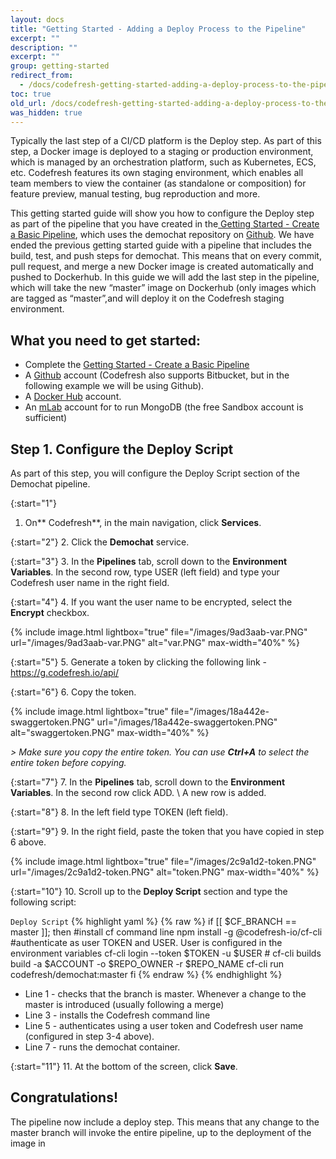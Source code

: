 ```yaml
---
layout: docs
title: "Getting Started - Adding a Deploy Process to the Pipeline"
excerpt: ""
description: ""
excerpt: ""
group: getting-started
redirect_from:
  - /docs/codefresh-getting-started-adding-a-deploy-process-to-the-pipeline/
toc: true
old_url: /docs/codefresh-getting-started-adding-a-deploy-process-to-the-pipeline
was_hidden: true
---
```

Typically the last step of a CI/CD platform is the Deploy step. As part of this step, a Docker image is deployed to a staging or production environment, which is managed by an orchestration platform, such as Kubernetes, ECS, etc. Codefresh features its own staging environment, which enables all team members to view the container (as standalone or composition) for feature preview, manual testing, bug reproduction and more.

This getting started guide will show you how to configure the Deploy step as part of the pipeline that you have created in the[ Getting Started - Create a Basic Pipeline](https://dash.readme.io/project/codefresh-docs/v1.0/docs/getting-started-create-a-basic-pipeline), which uses the demochat repository on [Github](https://github.com/). We have ended the previous getting started guide with a pipeline that includes the build, test, and push steps for demochat. This means that on every commit, pull request, and merge a new Docker image is created automatically and pushed to Dockerhub. In this guide we will add the last step in the pipeline, which will take the new “master” image on Dockerhub (only images which are tagged as “master”,and will deploy it on the Codefresh staging environment.

## What you need to get started:
  * Complete the [Getting Started - Create a Basic Pipeline](https://dash.readme.io/project/codefresh-docs/v1.0/docs/getting-started-create-a-basic-pipeline)
  * A [Github](https://github.com/) account (Codefresh also supports Bitbucket, but in the following example we will be using Github).
  * A [Docker Hub](https://hub.docker.com/) account.
  * An [mLab](https://mlab.com/) account for to run MongoDB (the free Sandbox account is sufficient)     

## Step 1. Configure the Deploy Script
As part of this step, you will configure the Deploy Script section of the Demochat pipeline.

{:start="1"}
1. On** Codefresh**, in the main navigation, click **Services**.

{:start="2"}
2. Click the **Demochat** service.

{:start="3"}
3.  In the **Pipelines** tab, scroll down to the **Environment Variables**. In the second row, type USER (left field) and type your Codefresh user name in the right field.

{:start="4"}
4. If you want the user name to be encrypted, select the **Encrypt** checkbox. 

{% include image.html 
lightbox="true" 
file="/images/9ad3aab-var.PNG" 
url="/images/9ad3aab-var.PNG"
alt="var.PNG"
max-width="40%" 
%}

{:start="5"}
5. Generate a token by clicking the following link - https://g.codefresh.io/api/

{:start="6"}
6. Copy the token.

{% include image.html 
lightbox="true" 
file="/images/18a442e-swaggertoken.PNG" 
url="/images/18a442e-swaggertoken.PNG"
alt="swaggertoken.PNG"
max-width="40%" 
%}
 
   *> Make sure you copy the entire token. You can use **Ctrl+A** to select the entire token before copying.*  

{:start="7"}
7. In the **Pipelines** tab, scroll down to the **Environment Variables**. In the second row click ADD. \\ 
A new row is added.

{:start="8"}
8. In the left field type TOKEN (left field).

{:start="9"}
9. In the right field, paste the token that you have copied in step 6 above.

{% include image.html 
lightbox="true" 
file="/images/2c9a1d2-token.PNG" 
url="/images/2c9a1d2-token.PNG"
alt="token.PNG"
max-width="40%" 
%}
  
{:start="10"}
10. Scroll up to the **Deploy Script** section and type the following script:

  `Deploy Script`
{% highlight yaml %}
{% raw %}
if [[ $CF_BRANCH == master ]]; then
     #install cf command line
     npm install -g @codefresh-io/cf-cli
     #authenticate as user TOKEN and USER. User is configured in the environment variables
     cf-cli login --token $TOKEN -u $USER
     # cf-cli builds build -a $ACCOUNT -o $REPO_OWNER -r $REPO_NAME
     cf-cli run codefresh/demochat:master
     fi
{% endraw %}
{% endhighlight %}

  * Line 1 - checks that the branch is master. Whenever a change to the master is introduced (usually following a merge) 
  * Line 3 -  installs the Codefresh command line 
  * Line 5 - authenticates using a user token and Codefresh user name (configured in step 3-4 above). 
  * Line 7 - runs the demochat container.

{:start="11"}
11. At the bottom of the screen, click **Save**.

## Congratulations!
The pipeline now include a deploy step. This means that any change to the master branch will invoke the entire pipeline, up to the deployment of the image in
